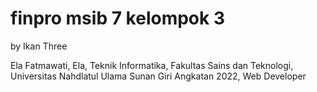 # finpro msib 7 kelompok 3

by Ikan Three

Ela Fatmawati, Ela, Teknik Informatika, Fakultas Sains dan Teknologi, Universitas Nahdlatul Ulama Sunan Giri Angkatan 2022, Web Developer